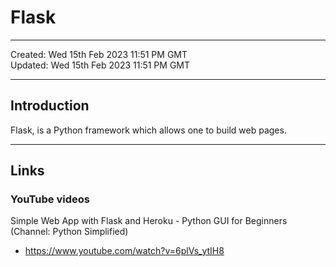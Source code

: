 # Flask

-----

Created: Wed 15th Feb 2023 11:51 PM GMT  
Updated: Wed 15th Feb 2023 11:51 PM GMT

-----

## Introduction

Flask, is a Python framework which allows one to build web pages.

-----

## Links

### YouTube videos

Simple Web App with Flask and Heroku - Python GUI for Beginners (Channel: Python Simplified)  
- https://www.youtube.com/watch?v=6plVs_ytIH8  

